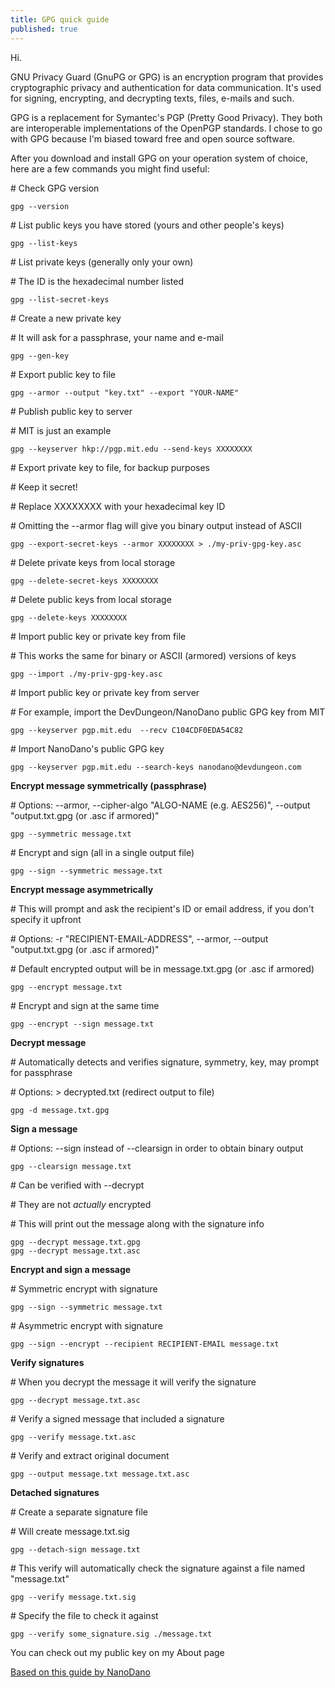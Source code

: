 ```yaml
---
title: GPG quick guide
published: true
---
```


Hi.

GNU Privacy Guard (GnuPG or GPG) is an encryption program that provides cryptographic privacy and authentication for data communication. It's used for signing, encrypting, and decrypting texts, files, e-mails and such.

GPG is a replacement for Symantec's PGP (Pretty Good Privacy). They both are interoperable implementations of the OpenPGP standards. I chose to go with GPG because I'm biased toward free and open source software.

After you download and install GPG on your operation system of choice, here are a few commands you might find useful:

\# Check GPG version

    gpg --version

\# List public keys you have stored (yours and other people's keys)

    gpg --list-keys

\# List private keys (generally only your own)

\# The ID is the hexadecimal number listed

    gpg --list-secret-keys

\# Create a new private key

\# It will ask for a passphrase, your name and e-mail

    gpg --gen-key

\# Export public key to file

    gpg --armor --output "key.txt" --export "YOUR-NAME"

\# Publish public key to server

\# MIT is just an example

    gpg --keyserver hkp://pgp.mit.edu --send-keys XXXXXXXX

\# Export private key to file, for backup purposes

\# Keep it secret!

\# Replace XXXXXXXX with your hexadecimal key ID

\# Omitting the \-\-armor flag will give you binary output instead of ASCII

    gpg --export-secret-keys --armor XXXXXXXX > ./my-priv-gpg-key.asc

\# Delete private keys from local storage

    gpg --delete-secret-keys XXXXXXXX

\# Delete public keys from local storage

    gpg --delete-keys XXXXXXXX

\# Import public key or private key from file

\# This works the same for binary or ASCII (armored) versions of keys

    gpg --import ./my-priv-gpg-key.asc

\# Import public key or private key from server

\# For example, import the DevDungeon/NanoDano public GPG key from MIT

    gpg --keyserver pgp.mit.edu  --recv C104CDF0EDA54C82

\# Import NanoDano's public GPG key

    gpg --keyserver pgp.mit.edu --search-keys nanodano@devdungeon.com

**Encrypt message symmetrically (passphrase)**

\# Options: \-\-armor, \-\-cipher-algo "ALGO-NAME (e.g. AES256)", \-\-output "output.txt.gpg (or .asc if armored)"

    gpg --symmetric message.txt

\# Encrypt and sign (all in a single output file)

    gpg --sign --symmetric message.txt

**Encrypt message asymmetrically**

\# This will prompt and ask the recipient's ID or email address, if you don't specify it upfront

\# Options: -r "RECIPIENT-EMAIL-ADDRESS", \-\-armor, \-\-output "output.txt.gpg (or .asc if armored)"

\# Default encrypted output will be in message.txt.gpg (or .asc if armored)

    gpg --encrypt message.txt

\# Encrypt and sign at the same time

    gpg --encrypt --sign message.txt

**Decrypt message**

\# Automatically detects and verifies signature, symmetry, key, may prompt for passphrase

\# Options: > decrypted.txt (redirect output to file)

    gpg -d message.txt.gpg

**Sign a message**

\# Options: \-\-sign instead of \-\-clearsign in order to obtain binary output

    gpg --clearsign message.txt

\# Can be verified with --decrypt

\# They are not _actually_ encrypted

\# This will print out the message along with the signature info

    gpg --decrypt message.txt.gpg
    gpg --decrypt message.txt.asc

**Encrypt and sign a message**

\# Symmetric encrypt with signature

    gpg --sign --symmetric message.txt

\# Asymmetric encrypt with signature

    gpg --sign --encrypt --recipient RECIPIENT-EMAIL message.txt

**Verify signatures**

\# When you decrypt the message it will verify the signature

    gpg --decrypt message.txt.asc  

\# Verify a signed message that included a signature

    gpg --verify message.txt.asc

\# Verify and extract original document

    gpg --output message.txt message.txt.asc

**Detached signatures**

\# Create a separate signature file

\# Will create message.txt.sig

    gpg --detach-sign message.txt

\# This verify will automatically check the signature against a file named "message.txt"

    gpg --verify message.txt.sig

\# Specify the file to check it against

    gpg --verify some_signature.sig ./message.txt

You can check out my public key on my About page

[Based on this guide by NanoDano](https://www.devdungeon.com/content/gpg-tutorial)
